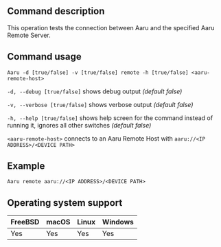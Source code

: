 ## Command description
This operation tests the connection between Aaru and the specified Aaru Remote Server.

## Command usage
```Aaru -d [true/false] -v [true/false] remote -h [true/false] <aaru-remote-host>``` 

```-d, --debug [true/false]``` shows debug output *(default false)*

```-v, --verbose [true/false]``` shows verbose output *(default false)*

```-h, --help [true/false]``` shows help screen for the command instead of running it, ignores all other switches *(default false)*

```<aaru-remote-host>``` connects to an Aaru Remote Host with ```aaru://<IP ADDRESS>/<DEVICE PATH>```


## Example
```Aaru remote aaru://<IP ADDRESS>/<DEVICE PATH>```

## Operating system support

| FreeBSD | macOS | Linux | Windows |
|---|---|---|---|
| Yes | Yes | Yes | Yes |